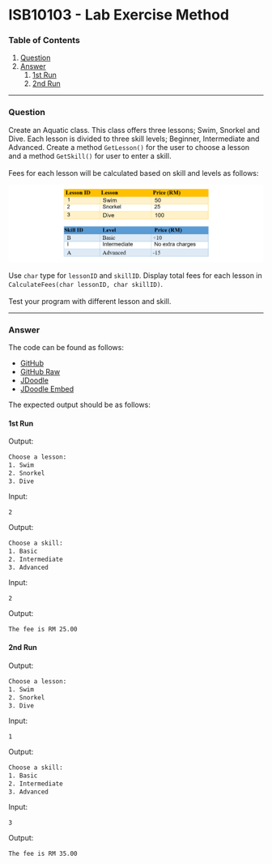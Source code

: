 # ISB10103 - Lab Exercise Method

### Table of Contents

1.  [Question](#question)
2.  [Answer](#answer)
    1.  [1st Run](#1st-run)
    2.  [2nd Run](#2nd-run)

---

### Question

Create an Aquatic class. This class offers three lessons; Swim, Snorkel and Dive. Each lesson is divided to three skill levels; Beginner, Intermediate and Advanced. Create a method `GetLesson()` for the user to choose a lesson and a method `GetSkill()` for user to enter a skill.
\
\
Fees for each lesson will be calculated based on skill and levels as follows:

![](/assets/images/01.png)

Use `char` type for `lessonID` and `skillID`.
Display total fees for each lesson in `CalculateFees(char lessonID, char skillID)`.
\
\
Test your program with different lesson and skill.

---

### Answer

The code can be found as follows:

- [GitHub](/src/Main.java)
- [GitHub Raw](https://raw.githubusercontent.com/mahran01/ISB10103-Lab-Exercise-Method/main/src/Main.java)
- [JDoodle](https://jdoodle.com/a/4J7I)
- [JDoodle Embed](https://www.jdoodle.com/embed/v0/4J7I)

The expected output should be as follows:

#### 1st Run

Output:

```
Choose a lesson:
1. Swim
2. Snorkel
3. Dive
```

Input:

```
2
```

Output:

```
Choose a skill:
1. Basic
2. Intermediate
3. Advanced
```

Input:

```
2
```

Output:

```
The fee is RM 25.00
```

#### 2nd Run

Output:

```
Choose a lesson:
1. Swim
2. Snorkel
3. Dive
```

Input:

```
1
```

Output:

```
Choose a skill:
1. Basic
2. Intermediate
3. Advanced
```

Input:

```
3
```

Output:

```
The fee is RM 35.00
```
